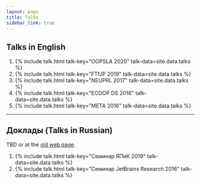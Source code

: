 ```yaml
---
layout: page
title: Talks
sidebar_link: true
---
```


## Talks in English

1. {% include talk.html talk-key="OOPSLA 2020" talk-data=site.data.talks %}
1. {% include talk.html talk-key="FTfJP 2019" talk-data=site.data.talks %}
1. {% include talk.html talk-key="NEUPRL 2017" talk-data=site.data.talks %}
1. {% include talk.html talk-key="ECOOP DS 2016" talk-data=site.data.talks %}
1. {% include talk.html talk-key="META 2016" talk-data=site.data.talks %}

---

## Доклады (Talks in Russian)

TBD or at the [old web page](http://staff.mmcs.sfedu.ru/~juliet/en/papers.en.html).

1. {% include talk.html talk-key="Семинар ЯПиК 2019" talk-data=site.data.talks %}
1. {% include talk.html talk-key="Семинар JetBrains Research 2016" talk-data=site.data.talks %}